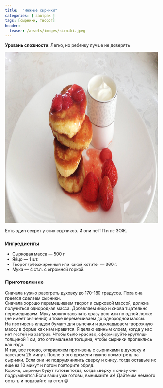 ```yaml
---
title:  "Нежные сырники"
categories: [ завтрак ]
tags: [сырники, творог]
header:
  teaser: /assets/images/sirniki.jpeg
---
```


**Уровень сложности**: Легко, но ребенку лучше не доверять

<img class="header_post_image" src="/assets/images/sirniki.jpeg" width="1000" height="563" alt="Нежные_сырники">

Есть один секрет у этих сырников. И они не ПП и не ЗОЖ.

### Ингредиенты

+ Сырковая масса — 500 г.
+ Яйцо — 1 шт.
+ Творог (обезжиренный или какой хотите) — 360 г.
+ Мука — 4 ст.л. с огромной горкой. 

### Приготовление

Сначала нужно разогреть духовку до 170-180 градусов. Пока она греется сделаем сырники.  
Сначала хорошо перемешиваем творог и сырковой массой, должна получиться однородная масса. Добавляем яйцо и снова тщательно перемешиваем. Муку можно засыпать сразу всю или по одной ложке (не имеет значения) и тоже перемешиваем до однородной массы.  
На противень кладем бумагу для выпечки и выкладываем творожную массу в форме как нам нравится. Я делаю единым слоем, когда у нас нет гостей на завтрак. Чтобы было красиво, сформируйте кругляши толщиной 1 см, это оптимальная толщина, чтобы сырники пропеклись как надо.  
И так, все готово, отправляем противень с сырниками в духовку и засекаем 25 минут. После этого времени нужно посмотреть на сырники. Если они не подрумянились сверху и снизу, тогда оставьте их еще на 10 минут и потом повторите обряд.  
Короче, сырники будут готовы тогда, когда сверху и снизу они подрумянятся.Если ваши уже готовы, вынимайте их! Дайте им немного остыть и подавайте на стол 😋